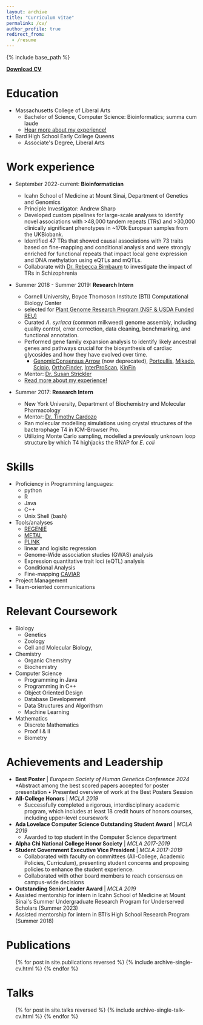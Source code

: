 ```yaml
---
layout: archive
title: "Curriculum vitae"
permalink: /cv/
author_profile: true
redirect_from:
  - /resume
---
```


{% include base_path %}

**[Download CV](http://cmanigbas.github.io/files/ManigbasCeline_CV_Nov2024.pdf)**

Education
======
* Massachusetts College of Liberal Arts
  * Bachelor of Science, Computer Science: Bioinformatics; summa cum laude
  * [Hear more about my experience!](https://www.youtube.com/watch?v=RsAMW2E8ggE)
* Bard High School Early College Queens
  * Associate's Degree, Liberal Arts

Work experience
======
* September 2022-current: **Bioinformatician**
  * Icahn School of Medicine at Mount Sinai, Department of Genetics and Genomics
  * Principle Investigator: Andrew Sharp
  * Developed custom pipelines for large-scale analyses to identify novel associations with >48,000 tandem repeats (TRs) and >30,000 clinically significant phenotypes in ~170k European samples from the UKBiobank.
  * Identified 47 TRs that showed causal associations with 73 traits based on fine-mapping and conditional analysis and were strongly enriched for functional repeats that impact local gene expression and DNA methylation using eQTLs and mQTLs.
  * Collaborate with [Dr. Rebecca Birnbaum](https://profiles.mountsinai.org/rebecca-birnbaum) to investigate the impact of TRs in Schizophrenia

* Summer 2018 - Summer 2019: **Research Intern**
  * Cornell University, Boyce Thomoson Institute (BTI) Computational Biology Center
  * selected for [Plant Genome Research Program (NSF & USDA Funded REU)](https://btiscience.org/educational-programs/internships/interns/manigbas/)
  * Curated *A. syriaca* (common milkweed) genome assembly, including quality control, error correction, data cleaning, benchmarking, and functional annotation.
  * Performed gene family expansion analysis to identify likely ancestral genes and pathways crucial for the biosynthesis of cardiac glycosides and how they have evolved over time.
    * [GenomicConsensus Arrow](https://github.com/PacificBiosciences/gcpp) (now deprecated), [Portcullis](https://github.com/EI-CoreBioinformatics/portcullis), [Mikado](https://mikado.readthedocs.io/en/stable/), [Scipio](http://www.webscipio.org), [OrthoFinder](https://github.com/davidemms/OrthoFinder), [InterProScan](https://github.com/ebi-pf-team/interproscan), [KinFin](https://github.com/DRL/kinfin)
  * Mentor: [Dr. Susan Strickler](https://www.chicagobotanic.org/research/staff/staff_0)
  * [Read more about my experience!](https://dev.mcla.edu/mcla-in-the-community/mcla-news/our-stories-archive/2018-dec/comp-sci-major-serves-research-internship-at-cornell.php)

* Summer 2017: **Research Intern**
  * New York University, Department of Biochemistry and Molecular Pharmacology
  * Mentor: [Dr. Timothy Cardozo](https://med.nyu.edu/faculty/timothy-j-cardozo)
  * Ran molecular modelling simulations using crystal structures of the bacterophage T4 in ICM-Browser Pro.
  * Utilizing Monte Carlo sampling, modelled a previously unknown loop structure by which T4 highjacks the RNAP for *E. coli*    

Skills
======
* Proficiency in Programming languages:
  * python
  * R
  * Java
  * C++
  * Unix Shell (bash)
* Tools/analyses 
  * [REGENIE](https://rgcgithub.github.io/regenie/)
  * [METAL](https://genome.sph.umich.edu/wiki/METAL_Documentation)
  * [PLINK](https://www.cog-genomics.org/plink/2.0/)
  * linear and logisitc regression
  * Genome-Wide association studies (GWAS) analysis
  * Expression quantitative trait loci (eQTL) analysis
  * Conditional Analysis
  * Fine-mapping [CAVIAR](https://pubmed.ncbi.nlm.nih.gov/34050420/)
* Project Management
* Team-oriented communications 

Relevant Coursework
======
* Biology
  * Genetics
  * Zoology
  * Cell and Molecular Biology, 
* Chemistry
  * Organic Chemsitry
  * Biochemistry
* Computer Science
  * Programming in Java
  * Programming in C++
  * Object Oriented Design
  * Database Developement
  * Data Structures and Algorithsm
  * Machine Learning
* Mathematics
  * Discrete Mathematics
  * Proof I & II
  * Biometry
 
Achievements and Leadership
======
* **Best Poster** | *European Society of Human Genetics Conference 2024*
  *Abstract among the best scored papers accepted for poster presentation • Presented overview of work at the Best Posters Session
* **All-College Honors** | *MCLA 2019*
  * Successfully completed a rigorous, interdisciplinary academic program, which includes at least 18 credit hours of honors courses, including upper-level coursework
* **Ada Lovelace Computer Science Outstanding Student Award** | *MCLA 2019*
  * Awarded to top student in the Computer Science department
* **Alpha Chi National College Honor Society** | *MCLA 2017-2019*
* **Student Government Executive Vice President** | *MCLA 2017-2019*
  * Collaborated with faculty on committees (All-College, Academic Policies, Curriculum), presenting student concerns and proposing policies to enhance the student experience.
  * Collaborated with other board members to reach consensus on campus-wide decisions
* **Outstanding Senior Leader Award** | *MCLA 2019*
* Assisted mentorship for intern in Icahn School of Medicine at Mount Sinai's Summer Undergraduate Research Program for Underserved Scholars (Summer 2023)  
* Assisted mentorship for intern in BTI’s High School Research Program (Summer 2018) 

Publications
======
  <ul>{% for post in site.publications reversed %}
    {% include archive-single-cv.html %}
  {% endfor %}</ul>
  
Talks
======
  <ul>{% for post in site.talks reversed %}
    {% include archive-single-talk-cv.html  %}
  {% endfor %}</ul>
  
  

